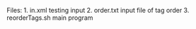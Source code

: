 Files:
	1. in.xml
		testing input
	2. order.txt
		input file of tag order
	3. reorderTags.sh
		main program
